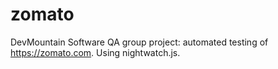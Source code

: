 # zomato
DevMountain Software QA group project: automated testing of https://zomato.com. Using nightwatch.js.


